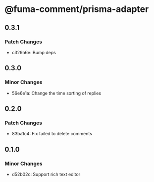 # @fuma-comment/prisma-adapter

## 0.3.1

### Patch Changes

- c329a6e: Bump deps

## 0.3.0

### Minor Changes

- 56e6e1a: Change the time sorting of replies

## 0.2.0

### Patch Changes

- 83ba1c4: Fix failed to delete comments

## 0.1.0

### Minor Changes

- d52b02c: Support rich text editor
